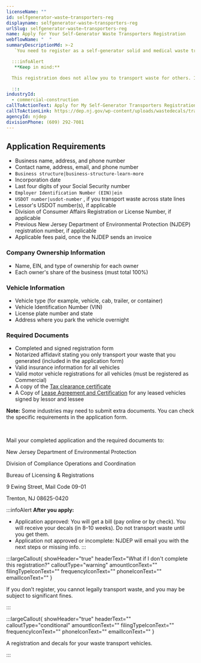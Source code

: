 ```yaml
---
licenseName: ""
id: selfgenerator-waste–transporters-reg
displayname: selfgenerator-waste–transporters-reg
urlSlug: selfgenerator-waste–transporters-reg
name: Apply for Your Self-Generator Waste Transporters Registration
webflowName: "  "
summaryDescriptionMd: >-2
   `You need to register as a self-generator solid and medical waste transporter|self-generator-waste` if you transport waste generated by your business.

  :::infoAlert 
   **Keep in mind:**

  This registration does not allow you to transport waste for others. If you need to do that, [apply for an A-901 license](https://dep.nj.gov/wastedecals/commercial-solid-waste-transporters/).

  :::
industryId:
  - commercial-construction
callToActionText: Apply for My Self-Generator Transporters Registration
callToActionLink: https://dep.nj.gov/wp-content/uploads/wastedecals/transporter-registration-initial-application-solid-medical-waste-self-generator-revised-6-24-2025.pdf
agencyId: njdep
divisionPhone: (609) 292-7081
---
```

## Application Requirements

* Business name, address, and phone number
* Contact name, address, email, and phone number
*  `Business structure|business-structure-learn-more` 
* Incorporation date 
* Last four digits of your Social Security number
*  `Employer Identification Number (EIN)|ein` 
*  `USDOT number|usdot-number` , if you transport waste across state lines
* Lessor's USDOT number(s), if applicable
* Division of Consumer Affairs Registration or License Number, if applicable
* Previous New Jersey Department of Environmental Protection (NJDEP) registration number, if applicable
* Applicable fees paid, once the NJDEP sends an invoice

### Company Ownership Information

* Name, EIN, and type of ownership for each owner
* Each owner's share of the business (must total 100%)

### Vehicle Information

* Vehicle type (for example, vehicle, cab, trailer, or container)
* Vehicle Identification Number (VIN)
* License plate number and state
* Address where you park the vehicle overnight

### Required Documents

* Completed and signed registration form
* Notarized affidavit stating you only transport your waste that you generated (included in the application form)
* Valid insurance information for all vehicles
* Valid motor vehicle registrations for all vehicles (must be registered as Commercial)
* A copy of the [Tax clearance certificate](https://account.business.nj.gov/actions/tax-clearance-certificate-apply)
* A Copy of [Lease Agreement and Certification](https://dep.nj.gov/wp-content/uploads/wastedecals/lease-agreement-certification.pdf) for any leased vehicles signed by lessor and lessee

**Note:** Some industries may need to submit extra documents. You can check the specific requirements in the application form.

&nbsp;

Mail your completed application and the required documents to:

New Jersey Department of Environmental Protection

Division of Compliance Operations and Coordination

Bureau of Licensing & Registrations

9 Ewing Street, Mail Code 09-01

Trenton, NJ 08625-0420

:::infoAlert 
 **After you apply:**

* Application approved: You will get a bill (pay online or by check). You will receive your decals (in 8–10 weeks). Do not transport waste until you get them.
* Application not approved or incomplete:  NJDEP will email you with the next steps or missing info.
  :::

:::largeCallout{ showHeader="true" headerText="What if I don't complete this registration?" calloutType="warning" amountIconText="" filingTypeIconText="" frequencyIconText="" phoneIconText="" emailIconText="" }

If you don’t register, you cannot legally transport waste, and you may be subject to significant fines.

:::

:::largeCallout{ showHeader="true" headerText="" calloutType="conditional" amountIconText="" filingTypeIconText="" frequencyIconText="" phoneIconText="" emailIconText="" }

A registration and decals for your waste transport vehicles.

:::